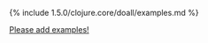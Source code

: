 {% include 1.5.0/clojure.core/doall/examples.md %}

[Please add examples!](https://github.com/arrdem/grimoire/edit/master/_includes/1.6.0/clojure.core/doall/examples.md)
